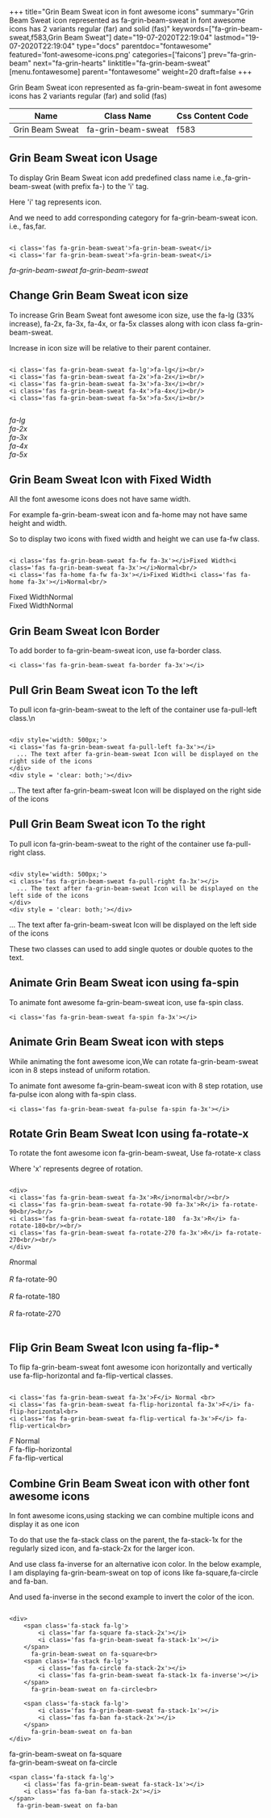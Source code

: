 +++
title="Grin Beam Sweat icon in font awesome icons"
summary="Grin Beam Sweat icon represented as fa-grin-beam-sweat in font awesome icons has 2 variants regular (far) and solid (fas)"
keywords=["fa-grin-beam-sweat,f583,Grin Beam Sweat"]
date="19-07-2020T22:19:04"
lastmod="19-07-2020T22:19:04"
type="docs"
parentdoc="fontawesome"
featured='font-awesome-icons.png'
categories=['faicons']
prev="fa-grin-beam"
next="fa-grin-hearts"
linktitle="fa-grin-beam-sweat"
[menu.fontawesome]
parent="fontawesome"
weight=20
draft=false
+++


Grin Beam Sweat icon represented as fa-grin-beam-sweat in font awesome icons has 2 variants regular (far) and solid (fas)

<div class='table-responsive'><table class='table'><thead><tr><th>Name</th><th>Class Name</th><th>Css Content Code</th></tr></thead><tbody><tr><td>Grin Beam Sweat</td><td>fa-grin-beam-sweat</td><td>f583</td></tr></tbody></table></div>



## Grin Beam Sweat icon Usage

To display Grin Beam Sweat icon add predefined class name i.e.,fa-grin-beam-sweat (with prefix fa-) to the 'i' tag.

Here 'i' tag represents icon.

And we need to add corresponding category for fa-grin-beam-sweat icon. i.e., fas,far.


```

<i class='fas fa-grin-beam-sweat'>fa-grin-beam-sweat</i>
<i class='far fa-grin-beam-sweat'>fa-grin-beam-sweat</i>
```

<i class='fas fa-grin-beam-sweat'>fa-grin-beam-sweat</i>
<i class='far fa-grin-beam-sweat'>fa-grin-beam-sweat</i>




## Change Grin Beam Sweat icon size
To increase Grin Beam Sweat font awesome icon size, use the fa-lg (33% increase), fa-2x, fa-3x, fa-4x, or fa-5x classes along with icon class fa-grin-beam-sweat.

Increase in icon size will be relative to their parent container. 

```

<i class='fas fa-grin-beam-sweat fa-lg'>fa-lg</i><br/>
<i class='fas fa-grin-beam-sweat fa-2x'>fa-2x</i><br/>
<i class='fas fa-grin-beam-sweat fa-3x'>fa-3x</i><br/>
<i class='fas fa-grin-beam-sweat fa-4x'>fa-4x</i><br/>
<i class='fas fa-grin-beam-sweat fa-5x'>fa-5x</i><br/>
            
```

<i class='fas fa-grin-beam-sweat fa-lg'>fa-lg</i><br/>
<i class='fas fa-grin-beam-sweat fa-2x'>fa-2x</i><br/>
<i class='fas fa-grin-beam-sweat fa-3x'>fa-3x</i><br/>
<i class='fas fa-grin-beam-sweat fa-4x'>fa-4x</i><br/>
<i class='fas fa-grin-beam-sweat fa-5x'>fa-5x</i><br/>
            



## Grin Beam Sweat Icon with Fixed Width 

All the font awesome icons does not have same width.

For example fa-grin-beam-sweat icon and fa-home may not have same height and width.

So to display two icons with fixed width and height we can use fa-fw class.


```

<i class='fas fa-grin-beam-sweat fa-fw fa-3x'></i>Fixed Width<i class='fas fa-grin-beam-sweat fa-3x'></i>Normal<br/>
<i class='fas fa-home fa-fw fa-3x'></i>Fixed Width<i class='fas fa-home fa-3x'></i>Normal<br/>
```

<i class='fas fa-grin-beam-sweat fa-fw fa-3x'></i>Fixed Width<i class='fas fa-grin-beam-sweat fa-3x'></i>Normal<br/>
<i class='fas fa-home fa-fw fa-3x'></i>Fixed Width<i class='fas fa-home fa-3x'></i>Normal<br/>



## Grin Beam Sweat Icon Border 

To add border to fa-grin-beam-sweat icon, use fa-border class.


```
<i class='fas fa-grin-beam-sweat fa-border fa-3x'></i>

```
<i class='fas fa-grin-beam-sweat fa-border fa-3x'></i>





## Pull Grin Beam Sweat icon To the left

To pull icon fa-grin-beam-sweat to the left of the container use fa-pull-left class.\n

```

<div style='width: 500px;'>
<i class='fas fa-grin-beam-sweat fa-pull-left fa-3x'></i>
  ... The text after fa-grin-beam-sweat Icon will be displayed on the right side of the icons
</div>
<div style = 'clear: both;'></div>
```

<div style='width: 500px;'>
<i class='fas fa-grin-beam-sweat fa-pull-left fa-3x'></i>
  ... The text after fa-grin-beam-sweat Icon will be displayed on the right side of the icons
</div>
<div style = 'clear: both;'></div>




## Pull Grin Beam Sweat icon To the right
To pull icon fa-grin-beam-sweat to the right of the container use fa-pull-right class.

```

<div style='width: 500px;'>
<i class='fas fa-grin-beam-sweat fa-pull-right fa-3x'></i>
  ... The text after fa-grin-beam-sweat Icon will be displayed on the left side of the icons
</div>
<div style = 'clear: both;'></div>
```

<div style='width: 500px;'>
<i class='fas fa-grin-beam-sweat fa-pull-right fa-3x'></i>
  ... The text after fa-grin-beam-sweat Icon will be displayed on the left side of the icons
</div>
<div style = 'clear: both;'></div>

These two classes can used to add single quotes or double quotes to the text.


## Animate Grin Beam Sweat icon using fa-spin
To animate font awesome fa-grin-beam-sweat icon, use fa-spin class.

```
<i class='fas fa-grin-beam-sweat fa-spin fa-3x'></i>
```
<i class='fas fa-grin-beam-sweat fa-spin fa-3x'></i>




## Animate Grin Beam Sweat icon with steps
While animating the font awesome icon,We can rotate fa-grin-beam-sweat icon in 8 steps instead of uniform rotation.

To animate font awesome fa-grin-beam-sweat icon with 8 step rotation, use fa-pulse icon along with fa-spin class.


```
<i class='fas fa-grin-beam-sweat fa-pulse fa-spin fa-3x'></i>

```
<i class='fas fa-grin-beam-sweat fa-pulse fa-spin fa-3x'></i>





## Rotate Grin Beam Sweat Icon using fa-rotate-x
To rotate the font awesome icon fa-grin-beam-sweat, Use fa-rotate-x class

Where 'x' represents degree of rotation.


```

<div>
<i class='fas fa-grin-beam-sweat fa-3x'>R</i>normal<br/><br/>
<i class='fas fa-grin-beam-sweat fa-rotate-90 fa-3x'>R</i> fa-rotate-90<br/><br/> 
<i class='fas fa-grin-beam-sweat fa-rotate-180  fa-3x'>R</i> fa-rotate-180<br/><br/> 
<i class='fas fa-grin-beam-sweat fa-rotate-270 fa-3x'>R</i> fa-rotate-270<br/><br/>
</div>
```

<div>
<i class='fas fa-grin-beam-sweat fa-3x'>R</i>normal<br/><br/>
<i class='fas fa-grin-beam-sweat fa-rotate-90 fa-3x'>R</i> fa-rotate-90<br/><br/> 
<i class='fas fa-grin-beam-sweat fa-rotate-180  fa-3x'>R</i> fa-rotate-180<br/><br/> 
<i class='fas fa-grin-beam-sweat fa-rotate-270 fa-3x'>R</i> fa-rotate-270<br/><br/>
</div>




## Flip Grin Beam Sweat Icon using fa-flip-*
To flip fa-grin-beam-sweat font awesome icon horizontally and vertically use fa-flip-horizontal and fa-flip-vertical classes. 

```

<i class='fas fa-grin-beam-sweat fa-3x'>F</i> Normal <br>
<i class='fas fa-grin-beam-sweat fa-flip-horizontal fa-3x'>F</i> fa-flip-horizontal<br>
<i class='fas fa-grin-beam-sweat fa-flip-vertical fa-3x'>F</i> fa-flip-vertical<br>
```

<i class='fas fa-grin-beam-sweat fa-3x'>F</i> Normal <br>
<i class='fas fa-grin-beam-sweat fa-flip-horizontal fa-3x'>F</i> fa-flip-horizontal<br>
<i class='fas fa-grin-beam-sweat fa-flip-vertical fa-3x'>F</i> fa-flip-vertical<br>




## Combine Grin Beam Sweat icon with other font awesome icons
In font awesome icons,using stacking we can combine multiple icons and display it as one icon 

To do that use the fa-stack class on the parent, the fa-stack-1x for the regularly sized icon, and fa-stack-2x for the larger icon.

And use class fa-inverse for an alternative icon color. 
In the below example, I am displaying fa-grin-beam-sweat on top of icons like fa-square,fa-circle and fa-ban.

And used fa-inverse in the second example to invert the color of the icon.

```

<div>
    <span class='fa-stack fa-lg'>
        <i class='far fa-square fa-stack-2x'></i>
        <i class='fas fa-grin-beam-sweat fa-stack-1x'></i>
    </span>
      fa-grin-beam-sweat on fa-square<br>
    <span class='fa-stack fa-lg'>
        <i class='fas fa-circle fa-stack-2x'></i>
        <i class='fas fa-grin-beam-sweat fa-stack-1x fa-inverse'></i>
    </span>
      fa-grin-beam-sweat on fa-circle<br>

    <span class='fa-stack fa-lg'>
        <i class='fas fa-grin-beam-sweat fa-stack-1x'></i>
        <i class='fas fa-ban fa-stack-2x'></i>
    </span>
      fa-grin-beam-sweat on fa-ban
</div>
```

<div>
    <span class='fa-stack fa-lg'>
        <i class='far fa-square fa-stack-2x'></i>
        <i class='fas fa-grin-beam-sweat fa-stack-1x'></i>
    </span>
      fa-grin-beam-sweat on fa-square<br>
    <span class='fa-stack fa-lg'>
        <i class='fas fa-circle fa-stack-2x'></i>
        <i class='fas fa-grin-beam-sweat fa-stack-1x fa-inverse'></i>
    </span>
      fa-grin-beam-sweat on fa-circle<br>

    <span class='fa-stack fa-lg'>
        <i class='fas fa-grin-beam-sweat fa-stack-1x'></i>
        <i class='fas fa-ban fa-stack-2x'></i>
    </span>
      fa-grin-beam-sweat on fa-ban
</div>






